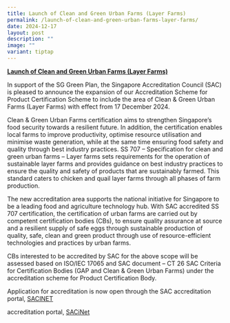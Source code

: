 ```yaml
---
title: Launch of Clean and Green Urban Farms (Layer Farms)
permalink: /launch-of-clean-and-green-urban-farms-layer-farms/
date: 2024-12-17
layout: post
description: ""
image: ""
variant: tiptap
---
```

<p><strong><u>Launch of Clean and Green Urban Farms (Layer Farms)</u></strong>
</p>
<p>In support of the SG Green Plan, the Singapore Accreditation Council (SAC)
is pleased to announce the expansion of our Accreditation Scheme for Product
Certification Scheme to include the area of Clean &amp; Green Urban Farms
(Layer Farms) with effect from 17 December 2024.</p>
<p>Clean &amp; Green Urban Farms certification aims to strengthen Singapore’s
food security towards a resilient future. In addition, the certification
enables local farms to improve productivity, optimise resource utilisation
and minimise waste generation, while at the same time ensuring food safety
and quality through best industry practices. SS 707 – Specification for
clean and green urban farms – Layer farms sets requirements for the operation
of sustainable layer farms and provides guidance on best industry practices
to ensure the quality and safety of products that are sustainably farmed.
This standard caters to chicken and quail layer farms through all phases
of farm production.</p>
<p>The new accreditation area supports the national initiative for Singapore
to be a leading food and agriculture technology hub. With SAC accredited
SS 707 certification, the certification of urban farms are carried out
by competent certification bodies (CBs), to ensure quality assurance at
source and a resilient supply of safe eggs through sustainable production
of quality, safe, clean and green product through use of resource-efficient
technologies and practices by urban farms.</p>
<p>CBs interested to be accredited by SAC for the above scope will be assessed
based on ISO/IEC 17065 and SAC document – CT 26 SAC Criteria for Certification
Bodies (GAP and Clean &amp; Green Urban Farms) under the accreditation
scheme for Product Certification Body.</p>
<p>Application for accreditation is now open through the SAC accreditation
portal, <a href="https://sacinet2.enterprisesg.gov.sg/landing" rel="noopener noreferrer nofollow" target="_blank">SACINET</a>
</p>
<p></p>
<p>accreditation portal,&nbsp;<a href="https://sacinet2.enterprisesg.gov.sg/landing" rel="noopener noreferrer nofollow" target="_blank">SACiNet</a>
</p>